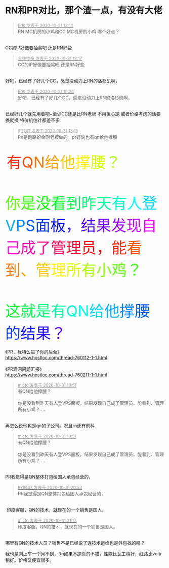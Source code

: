 # RN和PR对比，那个渣一点，有没有大佬


<div class="quote"><blockquote><font size="2"><a href="https://www.hostloc.com/forum.php?mod=redirect&amp;goto=findpost&amp;pid=9380052&amp;ptid=760495" target="_blank"><font color="#999999">Erik 发表于 2020-10-31 12:14</font></a></font><br />
RN MC机房的小鸡和CC MC机房的小鸡 哪个好点？</blockquote></div><br />
CC的IP好像要抽奖吧 还是RN好些

<div class="quote"><blockquote><font size="2"><a href="https://www.hostloc.com/forum.php?mod=redirect&amp;goto=findpost&amp;pid=9381665&amp;ptid=760495" target="_blank"><font color="#999999">大侠饶命 发表于 2020-10-31 19:17</font></a></font><br />
CC的IP好像要抽奖吧 还是RN好些</blockquote></div><br />
好吧，已经有了好几个CC，感觉没动力上RN的洛杉矶啊，

<div class="quote"><blockquote><font size="2"><a href="https://www.hostloc.com/forum.php?mod=redirect&amp;goto=findpost&amp;pid=9381687&amp;ptid=760495" target="_blank"><font color="#999999">Erik 发表于 2020-10-31 19:24</font></a></font><br />
好吧，已经有了好几个CC，感觉没动力上RN的洛杉矶啊，</blockquote></div><br />
已经好几个就先用着吧~至少CC还是比RN老牌 不用担心跑 或者价格考虑的话要换就换 特价机估计都差不多

<div class="quote"><blockquote><font size="2"><a href="https://www.hostloc.com/forum.php?mod=redirect&amp;goto=findpost&amp;pid=9380268&amp;ptid=760495" target="_blank"><font color="#999999">可乐呀 发表于 2020-10-31 13:16</font></a></font><br />
Rn是跑路的金刚老板做的。pr好说也有qn给他撑腰</blockquote></div><br />
<img src="static/image/smiley/yct/003.gif" smilieid="50" border="0" alt="" /> <font size="7"><font color="#FF2800">有</font><font color="#FF5000">Q</font><font color="#FF7800">N</font><font color="#FFA000">给</font><font color="#FFC800">他</font><font color="#FFF000">撑</font><font color="#D7FF00">腰</font><font color="#AFFF00">？</font><br />
<br />
<font color="#5FFF00">你</font><font color="#37FF00">是</font><font color="#0FFF00">没</font><font color="#00FF28">看</font><font color="#00FF50">到</font><font color="#00FF78">昨</font><font color="#00FFA0">天</font><font color="#00FFC8">有</font><font color="#00FFF0">人</font><font color="#00D7FF">登</font><font color="#00AFFF">V</font><font color="#0087FF">P</font><font color="#005FFF">S</font><font color="#0037FF">面</font><font color="#000FFF">板</font><font color="#2800FF">，</font><font color="#5000FF">结</font><font color="#7800FF">果</font><font color="#A000FF">发</font><font color="#C800FF">现</font><font color="#F000FF">自</font><font color="#FF00D7">己</font><font color="#FF00AF">成</font><font color="#FF0087">了</font><font color="#FF005F">管</font><font color="#FF0037">理</font><font color="#FF000F">员</font><font color="#FF0000">，</font><font color="#FF2800">能</font><font color="#FF5000">看</font><font color="#FF7800">到</font><font color="#FFA000">、</font><font color="#FFC800">管</font><font color="#FFF000">理</font><font color="#D7FF00">所</font><font color="#AFFF00">有</font><font color="#87FF00">小</font><font color="#5FFF00">鸡</font><font color="#37FF00">？</font><br />
<br />
<font color="#00FF28">这</font><font color="#00FF50">就</font><font color="#00FF78">是</font><font color="#00FFA0">有</font><font color="#00FFC8">Q</font><font color="#00FFF0">N</font><font color="#00D7FF">给</font><font color="#00AFFF">他</font><font color="#0087FF">撑</font><font color="#005FFF">腰</font><font color="#0037FF">的</font><font color="#000FFF">结</font><font color="#2800FF">果</font><font color="#5000FF">？</font></font><br />
<br />
《PR，我特么进了你的后台》<br />
<a href="https://www.hostloc.com/thread-760112-1-1.html" target="_blank">https://www.hostloc.com/thread-760112-1-1.html</a><br />
<br />
《PR漏洞问题汇报》<br />
<a href="https://www.hostloc.com/thread-760211-1-1.html" target="_blank">https://www.hostloc.com/thread-760211-1-1.html</a>

<div class="quote"><blockquote><font size="2"><a href="https://www.hostloc.com/forum.php?mod=redirect&amp;goto=findpost&amp;pid=9381804&amp;ptid=760495" target="_blank"><font color="#999999">micto 发表于 2020-10-31 19:51</font></a></font><br />
有QN给他撑腰？<br />
<br />
你是没看到昨天有人登VPS面板，结果发现自己成了管理员，能看到、管理所有小鸡？ ...</blockquote></div><br />
再怎么说他也是qn的子公司。况且rn还有前科

<div class="quote"><blockquote><font size="2"><a href="https://www.hostloc.com/forum.php?mod=redirect&amp;goto=findpost&amp;pid=9381804&amp;ptid=760495" target="_blank"><font color="#999999">micto 发表于 2020-10-31 19:51</font></a></font><br />
有QN给他撑腰？<br />
<br />
你是没看到昨天有人登VPS面板，结果发现自己成了管理员，能看到、管理所有小鸡？ ...</blockquote></div><br />
PR我觉得是QN整体打包给国人承包经营的，

<div class="quote"><blockquote><font size="2"><a href="https://www.hostloc.com/forum.php?mod=redirect&amp;goto=findpost&amp;pid=9382021&amp;ptid=760495" target="_blank"><font color="#999999">h78807 发表于 2020-10-31 20:53</font></a></font><br />
PR我觉得是QN整体打包给国人承包经营的，</blockquote></div><br />
<img src="static/image/smiley/yct/014.gif" smilieid="45" border="0" alt="" /> 印度客服，QN的技术，就现在的一个销售是国人。

<div class="quote"><blockquote><font size="2"><a href="https://www.hostloc.com/forum.php?mod=redirect&amp;goto=findpost&amp;pid=9382285&amp;ptid=760495" target="_blank"><font color="#999999">micto 发表于 2020-10-31 21:17</font></a></font><br />
印度客服，QN的技术，就现在的一个销售是国人。</blockquote></div><br />
哪里有QN的技术人员？销售不是已经说了连技术运维也是外包找的吗？

我也是刚上车一个月不到，Rn如果不跑真的不错，性能比瓦工稍好，线路比vultr稍好。价格又便宜很多。

